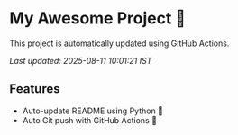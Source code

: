 # My Awesome Project 🚀

This project is automatically updated using GitHub Actions.

_Last updated: 2025-08-11 10:01:21 IST_

## Features
- Auto-update README using Python 🐍
- Auto Git push with GitHub Actions 🤖
